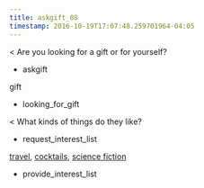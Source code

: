 ```yaml
---
title: askgift_08
timestamp: 2016-10-19T17:07:48.259701964-04:05
---
```


< Are you looking for a gift or for yourself?
* askgift

gift
* looking_for_gift

< What kinds of things do they like?
* request_interest_list

[travel](Interest2), [cocktails](Interest2), [science fiction](Interest3)
* provide_interest_list


